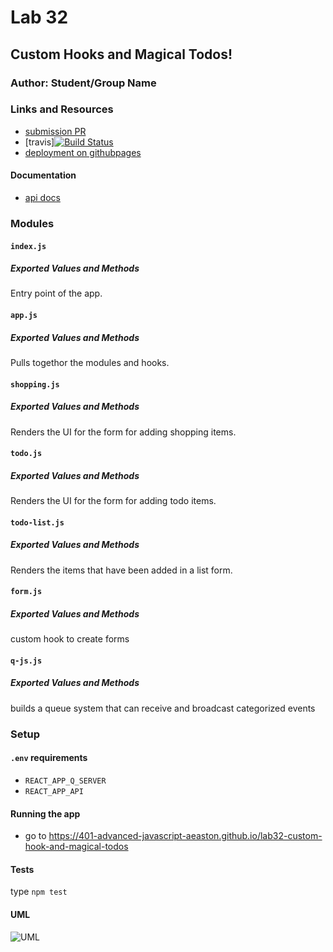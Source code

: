 # Lab 32

## Custom Hooks and Magical Todos!

### Author: Student/Group Name

### Links and Resources
* [submission PR](https://github.com/401-advanced-javascript-aeaston/lab32-custom-hook-and-magical-todos/pull/3)
* [travis][![Build Status](https://travis-ci.com/401-advanced-javascript-aeaston/lab32-custom-hook-and-magical-todos.svg?branch=master)](https://travis-ci.com/401-advanced-javascript-aeaston/lab32-custom-hook-and-magical-todos)
* [deployment on githubpages](https://401-advanced-javascript-aeaston.github.io/lab32-custom-hook-and-magical-todos)

#### Documentation
* [api docs](https://api-js401.herokuapp.com/api/v1/todo)

### Modules
#### `index.js`
##### Exported Values and Methods

Entry point of the app.

#### `app.js`
##### Exported Values and Methods

Pulls togethor the modules and hooks.

#### `shopping.js`
##### Exported Values and Methods

Renders the UI for the form for adding shopping items.

#### `todo.js`
##### Exported Values and Methods

Renders the UI for the form for adding todo items.

#### `todo-list.js`
##### Exported Values and Methods

Renders the items that have been added in a list form.

#### `form.js`
##### Exported Values and Methods

custom hook to create forms

#### `q-js.js`
##### Exported Values and Methods

builds a queue system that can receive and broadcast categorized events

### Setup
#### `.env` requirements
* `REACT_APP_Q_SERVER` 
* `REACT_APP_API` 

#### Running the app
* go to https://401-advanced-javascript-aeaston.github.io/lab32-custom-hook-and-magical-todos
  
#### Tests
type `npm test`

#### UML
![UML]()